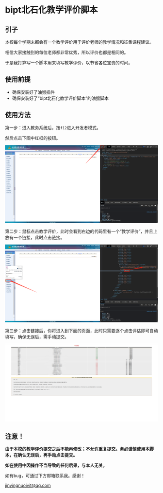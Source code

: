 # bipt北石化教学评价脚本

## 引子

本校每个学期末都会有一个教学评价用于评价老师的教学情况和征集课程建议。

相信大家接触到的每位老师都非常优秀，所以评价也都是相同的。

于是我打算写一个脚本用来填写教学评价，以节省各位宝贵的时间。

## 使用前提

- 确保安装好了油猴插件
- 确保安装好了“bipt北石化教学评价脚本”的油猴脚本

## 使用方法

第一步：进入教务系统后，按`f12`进入开发者模式。

然后点击下图中红框的按钮。

![1](img\1.png)

第二步：鼠标点击教学评价，此时会看到右边的代码里有一个“教学评价”，并且上放有一个链接，此时点击链接。

![2](img\2.png)

第三步：点击链接后，你将进入到下面的页面，此时只需要逐个点击评估即可自动填写，确保无误后，需手动提交。

![3](img\3.png)

## 注意！

**由于本校的教学评价提交之后不能再修改；不允许重复提交。务必谨慎使用本脚本，在确认无误后，再手动点击提交。**

**如在使用中因操作不当导致的任何后果，与本人无关。**

如有bug，可通过下方邮箱联系我。感谢！

jinyingnuoivit@qq.com